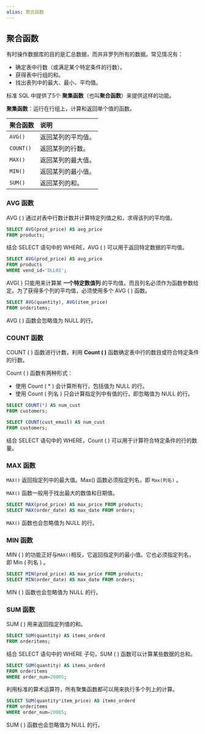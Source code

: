 ```yaml
---
alias: 聚合函数
---
```


## 聚合函数


有时操作数据库的目的是汇总数据，而并非罗列所有的数据。常见情况有：

- 确定表中行数（或满足某个特定条件的行数）。
- 获得表中行组的和。
- 找出表列中的最大、最小、平均值。

标准 SQL 中提供了5个 **聚集函数**（也叫**聚合函数**）来提供这样的功能。

**聚集函数**：运行在行组上，计算和返回单个值的函数。

| 聚合函数   | 说明 | 
| :-        | :- |
| `AVG()`   | 返回某列的平均值。|
| `COUNT()` | 返回某列的行数。 |
| `MAX()`   | 返回某列的最大值。 |
| `MIN()`   | 返回某列的最小值。 |
| `SUM()`   | 返回某列的和。 |

### AVG 函数

AVG ( ) 通过对表中行数计数并计算特定列值之和，求得该列的平均值。

``` sql
SELECT AVG(prod_price) AS avg_price
FROM products;
```


结合 SELECT 语句中的 WHERE，AVG ( ) 可以用于返回特定数据的平均值。

``` sql
SELECT AVG(prod_price) AS avg_price
FROM products
WHERE vend_id='DLL01';
```

AVG( )  只能用来计算某 **一个特定数值列** 的平均值，而且列名必须作为函数参数给定。为了获得多个列的平均值，必须使用多个 AVG ( ) 函数。

``` sql
SELECT AVG(quantity), AVG(item_price)
FROM orderitems;
```

AVG ( ) 函数会忽略值为 NULL 的行。

### COUNT 函数

COUNT ( ) 函数进行计数，利用 **Count ( )** 函数确定表中行的数目或符合特定条件的行数。

Count ( ) 函数有两种形式：

- 使用 Count ( * ) 会计算所有行，包括值为 NULL 的行。
- 使用 Count ( 列名 ) 只会计算指定列中有值的行，即忽略值为 NULL 的行。

``` sql
SELECT COUNT(*) AS num_cust
FROM customers;

SELECT COUNT(cust_email) AS num_cust
FROM customers;
```

结合 SELECT 语句中的 WHERE，Count ( ) 可以用于计算符合特定条件的行的数量。


### MAX 函数

`MAX()` 返回指定列中的最大值。Max() 函数必须指定列名，即 `Max(列名)` 。

`MAX()` 函数一般用于找出最大的数值和日期值。

``` sql
SELECT MAX(prod_price) AS max_price FROM products;
SELECT MAX(order_date) AS max_date FROM orders;
```

`MAX()` 函数也会忽略值为 NULL 的行。


### MIN 函数

MIN ( ) 的功能正好与`MAX()`相反，它返回指定列的最小值。它也必须指定列名，即 Min ( 列名 ) 。

``` sql
SELECT MIN(prod_price) AS max_price FROM products;
SELECT MIN(order_date) AS max_date FROM orders;
```

MIN ( ) 函数也会忽略值为 NULL 的行。

### SUM 函数

SUM ( ) 用来返回指定列值的和。

``` sql
SELECT SUM(quantity) AS items_orderd
FROM orderitems;
```

结合 SELECT 语句中的 WHERE 子句，SUM ( ) 函数可以计算某些数据的总和。

``` sql
SELECT SUM(quantity) AS items_orderd
FROM orderitems
WHERE order_num=20005;
```

利用标准的算术运算符，所有聚集函数都可以用来执行多个列上的计算。

``` sql
SELECT SUM(quantity*item_price) AS items_orderd
FROM orderitems
WHERE order_num=20005;
```

SUM ( ) 函数也会忽略值为 NULL 的行。
